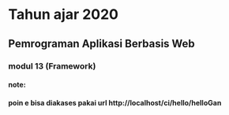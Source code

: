 # Tahun ajar 2020
## Pemrograman Aplikasi Berbasis Web
### modul 13 (Framework)

#### note: 
#### poin e bisa diakases pakai url http://localhost/ci/hello/helloGan
